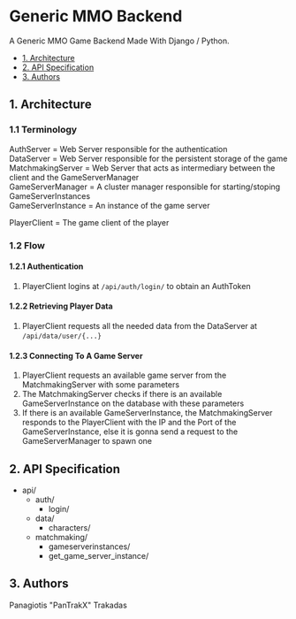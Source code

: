 # Generic MMO Backend
A Generic MMO Game Backend Made With Django / Python.


* [1. Architecture](#architecture)
* [2. API Specification](#api-specification)
* [3. Authors](#authors)


## 1. Architecture
### 1.1 Terminology

AuthServer = Web Server responsible for the authentication  
DataServer = Web Server responsible for the persistent storage of the game  
MatchmakingServer = Web Server that acts as intermediary between the client and the GameServerManager  
GameServerManager = A cluster manager responsible for starting/stoping GameServerInstances  
GameServerInstance = An instance of the game server

PlayerClient = The game client of the player


### 1.2 Flow
#### 1.2.1 Authentication
1. PlayerClient logins at `/api/auth/login/` to obtain an AuthToken
#### 1.2.2 Retrieving Player Data
1. PlayerClient requests all the needed data from the DataServer at `/api/data/user/{...}`
#### 1.2.3 Connecting To A Game Server
1. PlayerClient requests an available game server from the MatchmakingServer with some parameters
2. The MatchmakingServer checks if there is an available GameServerInstance on the database with these parameters
3. If there is an available GameServerInstance, the MatchmakingServer responds to the PlayerClient with the IP and the Port of the GameServerInstance, else it is gonna send a request to the GameServerManager to spawn one

## 2. API Specification
- api/
  - auth/
    - login/
  - data/
    - characters/
  - matchmaking/
    - gameserverinstances/
    - get_game_server_instance/
      

## 3. Authors


Panagiotis "PanTrakX" Trakadas
